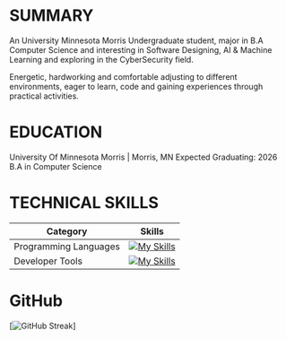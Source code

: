 # SUMMARY

An University Minnesota Morris Undergraduate student, major in B.A Computer Science and interesting in Software Designing, AI & Machine Learning and exploring in the CyberSecurity field.

Energetic, hardworking and comfortable adjusting to different environments, eager to learn, code and gaining experiences through practical activities.

# EDUCATION
University Of Minnesota Morris | Morris, MN                                                     Expected Graduating: 2026
B.A in Computer Science

# TECHNICAL SKILLS

| Category              | Skills                                                                                                                                                       |
|-----------------------|--------------------------------------------------------------------------------------------------------------------------------------------------------------|
| Programming Languages | [![My Skills](https://skillicons.dev/icons?i=java,py,ts,js,html,css,figma&theme=light)](https://skillicons.dev)                                             |
| Developer Tools       | [![My Skills](https://skillicons.dev/icons?i=vscode,pycharm,angular,git,github&theme=light)](https://skillicons.dev)                                         |

# GitHub

[![GitHub Streak](http://github-readme-streak-stats.herokuapp.com?user=AndrewLam288&theme=dark&background=000000)]
